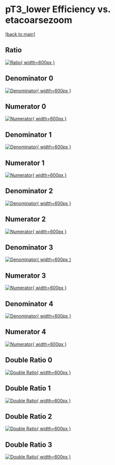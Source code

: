 # pT3_lower Efficiency vs. etacoarsezoom

[[back to main](./)]



## Ratio

[![Ratio](../mtv/var/pT3_lower_xtr_13_1_eff_etacoarsezoom.png){ width=600px }](../mtv/var/pT3_lower_xtr_13_1_eff_etacoarsezoom.pdf)

## Denominator 0

[![Denominator](../mtv/den/pT3_lower_xtr_13_1_eff_etacoarsezoom_den0.png){ width=600px }](../mtv/den/pT3_lower_xtr_13_1_eff_etacoarsezoom_den0.pdf)

## Numerator 0

[![Numerator](../mtv/num/pT3_lower_xtr_13_1_eff_etacoarsezoom_num0.png){ width=600px }](../mtv/num/pT3_lower_xtr_13_1_eff_etacoarsezoom_num0.pdf)

## Denominator 1

[![Denominator](../mtv/den/pT3_lower_xtr_13_1_eff_etacoarsezoom_den1.png){ width=600px }](../mtv/den/pT3_lower_xtr_13_1_eff_etacoarsezoom_den1.pdf)

## Numerator 1

[![Numerator](../mtv/num/pT3_lower_xtr_13_1_eff_etacoarsezoom_num1.png){ width=600px }](../mtv/num/pT3_lower_xtr_13_1_eff_etacoarsezoom_num1.pdf)

## Denominator 2

[![Denominator](../mtv/den/pT3_lower_xtr_13_1_eff_etacoarsezoom_den2.png){ width=600px }](../mtv/den/pT3_lower_xtr_13_1_eff_etacoarsezoom_den2.pdf)

## Numerator 2

[![Numerator](../mtv/num/pT3_lower_xtr_13_1_eff_etacoarsezoom_num2.png){ width=600px }](../mtv/num/pT3_lower_xtr_13_1_eff_etacoarsezoom_num2.pdf)

## Denominator 3

[![Denominator](../mtv/den/pT3_lower_xtr_13_1_eff_etacoarsezoom_den3.png){ width=600px }](../mtv/den/pT3_lower_xtr_13_1_eff_etacoarsezoom_den3.pdf)

## Numerator 3

[![Numerator](../mtv/num/pT3_lower_xtr_13_1_eff_etacoarsezoom_num3.png){ width=600px }](../mtv/num/pT3_lower_xtr_13_1_eff_etacoarsezoom_num3.pdf)

## Denominator 4

[![Denominator](../mtv/den/pT3_lower_xtr_13_1_eff_etacoarsezoom_den4.png){ width=600px }](../mtv/den/pT3_lower_xtr_13_1_eff_etacoarsezoom_den4.pdf)

## Numerator 4

[![Numerator](../mtv/num/pT3_lower_xtr_13_1_eff_etacoarsezoom_num4.png){ width=600px }](../mtv/num/pT3_lower_xtr_13_1_eff_etacoarsezoom_num4.pdf)

## Double Ratio 0

[![Double Ratio](../mtv/ratio/pT3_lower_xtr_13_1_eff_etacoarsezoom_ratio0.png){ width=600px }](../mtv/ratio/pT3_lower_xtr_13_1_eff_etacoarsezoom_ratio0.pdf)

## Double Ratio 1

[![Double Ratio](../mtv/ratio/pT3_lower_xtr_13_1_eff_etacoarsezoom_ratio1.png){ width=600px }](../mtv/ratio/pT3_lower_xtr_13_1_eff_etacoarsezoom_ratio1.pdf)

## Double Ratio 2

[![Double Ratio](../mtv/ratio/pT3_lower_xtr_13_1_eff_etacoarsezoom_ratio2.png){ width=600px }](../mtv/ratio/pT3_lower_xtr_13_1_eff_etacoarsezoom_ratio2.pdf)

## Double Ratio 3

[![Double Ratio](../mtv/ratio/pT3_lower_xtr_13_1_eff_etacoarsezoom_ratio3.png){ width=600px }](../mtv/ratio/pT3_lower_xtr_13_1_eff_etacoarsezoom_ratio3.pdf)


